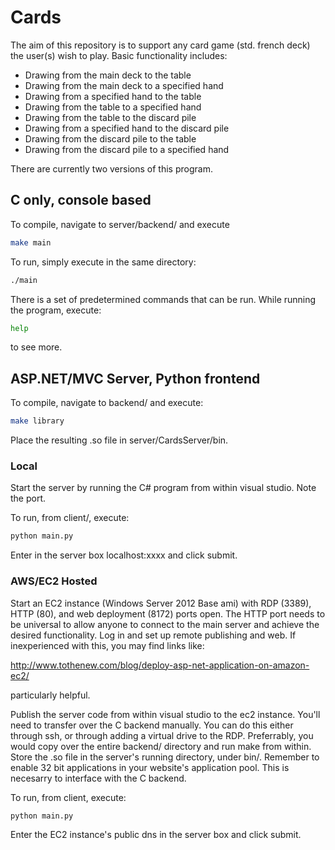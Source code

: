 # Cards
The aim of this repository is to support any card game (std. french deck) the user(s) wish to play. Basic functionality includes:

- Drawing from the main deck to the table
- Drawing from the main deck to a specified hand
- Drawing from a specified hand to the table
- Drawing from the table to a specified hand
- Drawing from the table to the discard pile
- Drawing from a specified hand to the discard pile
- Drawing from the discard pile to the table
- Drawing from the discard pile to a specified hand

There are currently two versions of this program.

## C only, console based
To compile, navigate to server/backend/ and execute
```sh
make main
```
To run, simply execute in the same directory:
```sh
./main
```

There is a set of predetermined commands that can be run. While running the program, execute:
```sh
help
```
to see more.


## ASP.NET/MVC Server, Python frontend
To compile, navigate to backend/ and execute:
```sh
make library
```

Place the resulting .so file in server/CardsServer/bin.

### Local
Start the server by running the C# program from within visual studio. Note the port.

To run, from client/, execute:
```sh
python main.py
```

Enter in the server box localhost:xxxx and click submit.

### AWS/EC2 Hosted
Start an EC2 instance (Windows Server 2012 Base ami) with RDP (3389), HTTP (80), and web deployment (8172) ports open.
The HTTP port needs to be universal to allow anyone to connect to the main server and achieve the desired functionality.
Log in and set up remote publishing and web. If inexperienced with this, you may find links like:

http://www.tothenew.com/blog/deploy-asp-net-application-on-amazon-ec2/

particularly helpful.

Publish the server code from within visual studio to the ec2 instance.
You'll need to transfer over the C backend manually. You can do this either through ssh, or through adding a virtual drive to the RDP.
Preferrably, you would copy over the entire backend/ directory and run make from within. Store the .so file in the server's running directory, under bin/.
Remember to enable 32 bit applications in your website's application pool. This is necesarry to interface with the C backend.

To run, from client, execute:
```sh
python main.py
```

Enter the EC2 instance's public dns in the server box and click submit.

